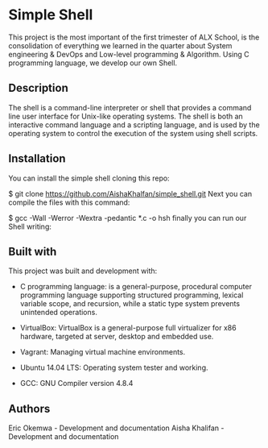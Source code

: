 # Simple Shell
This project is the most important of the first trimester of ALX School, is the consolidation of everything we learned in the quarter about System engineering & DevOps and Low-level programming & Algorithm. Using C programming language, we develop our own Shell.

## Description
The shell is a command-line interpreter or shell that provides a command line user interface for Unix-like operating systems. The shell is both an interactive command language and a scripting language, and is used by the operating system to control the execution of the system using shell scripts.

## Installation
You can install the simple shell cloning this repo:

$ git clone https://github.com/AishaKhalfan/simple_shell.git
Next you can compile the files with this command:

$ gcc -Wall -Werror -Wextra -pedantic *.c -o hsh
finally you can run our Shell writing:


## Built with
This project was built and development with:

- C programming language: is a general-purpose, procedural computer programming language supporting structured programming, lexical variable scope, and recursion, while a static type system prevents unintended operations.

- VirtualBox: VirtualBox is a general-purpose full virtualizer for x86 hardware, targeted at server, desktop and embedded use.

- Vagrant: Managing virtual machine environments.

- Ubuntu 14.04 LTS: Operating system tester and working.

- GCC: GNU Compiler version 4.8.4

## Authors
Eric Okemwa - Development and documentation
Aisha Khalifan - Development and documentation
